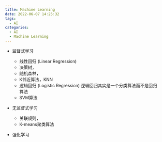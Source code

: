 ```yaml
---
title: Machine Learning
date: 2022-06-07 14:25:32
tags:
  - AI
categories:
  - AI
  - Machine Learning
---
```


<p></p>
<!-- more -->

+ 监督式学习
  + 线性回归 (Linear Regression)
  + 决策树，
  + 随机森林，
  + K邻近算法，KNN
  + 逻辑回归 (Logistic Regression) 
    逻辑回归其实是一个分类算法而不是回归算法
  + SVM算法
+ 无监督式学习
  + 关联规则，
  + K-means聚类算法

+ 强化学习

